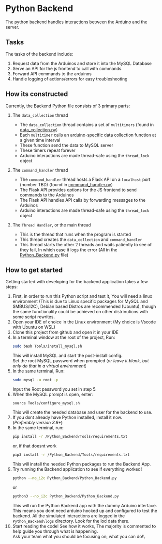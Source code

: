 # Python Backend

The python backend handles interactions between the Arduino and the server.

## Tasks
The tasks of the backend include:
1. Request data from the Arduinos and store it into the MySQL Database
2. Serve an API for the js frontend to call with commands
3. Forward API commands to the arduinos
4. Handle logging of actions/errors for easy troubleshooting

## How its constructed
Currently, the Backend Python file consists of 3 primary parts:
1. The `data_collection` thread
   - The `data_collection` thread contains a set of `multitimers` (found in [data_collection.py](data_collection.py))
   - Each `multitimer` calls an arduino-specific data collection function at a given time interval
   - These function send the data to MySQL server
   - These timers repeat forever
   - Arduino interactions are made thread-safe using the `thread_lock` object

2. The `command_handler` thread
    - The `command_handler` thread hosts a Flask API on a `localhost` port (number TBD) (found in [command_handler.py](./command_handler.py))
    - The Flask API provides options for the JS frontend to send commands to the Arduinos
    - The Flask API handles API calls by forwarding messages to the Arduinos
    - Arduino interactions are made thread-safe using the `thread_lock` object

3. The `Thread Handler`, or the main thread
    - This is the thread that runs when the program is started
    - This thread creates the `data_collection` and `command_handler`
    - This thread starts the other 2 threads and waits patiently to see of they fail, In which case it logs the error (All in the [Python_Backend.py](./Python_Backend.py) file)

## How to get started
Getting started with developing for the backend application takes a few steps:
1. First, in order to run this Python script and test it, You will need a linux environment (This is due to Linux specific packages for MySQL and SMBUS/I2C), Debian based Distros are recommended (Ubuntu), though the same functionality could be achieved on other distrinutions with some script rewrites.
2. Open your IDE of choice in the Linux environment (My choice is Vscode with Ubuntu on WSL)
3. Clone this project from github and open it in your IDE
4. In a terminal window at the root of the project, Run:
    ```bash
    sudo bash Tools/install_mysql.sh
    ```
   This will install MySQL and start the post-install config.\
   Set the root MySQL password when prompted (*or leave it blank, but only do that in a virtual environment*)
5. In the same terminal, Run:
    ```bash
    sudo mysql -u root -p
    ```
   Input the Root password you set in step 5.
6. When the MySQL prompt is open, enter:
    ```mysql
    source Tools/configure_mysql.sh
    ```
    This will create the needed database and user for the backend to use.
7. If you dont already have Python installed, install it now.\
    (*Preferably version 3.8+*)
8. In the same terminal, run:
    ```bash
    pip install -r /Python_Backend/Tools/requirements.txt
    ```
    or, if that doesnt work
    ```bash
    pip3 install -r /Python_Backend/Tools/requirements.txt
    ```
    This will install the needed Python packages to run the Backend App.
9. Try running the Backend application to see if everything worked!
    ```bash
    python --no_i2c Python_Backend/Python_Backend.py
    ```
    or
    ```bash
    python3 --no_i2c Python_Backend/Python_Backend.py
    ```
    This will run the Python Backend app with the dummy Arduino interface. This means you dont need arduino hooked up and configured to test the backend. All the simulated interactions are logged in the `Python_Backend\logs` directory. Look for the lod data there.
10. Start reading the code! See how it works, The majority is commented to help guide you through what is happening.\
    Ask your team what you should be focusing on, what you can do!\